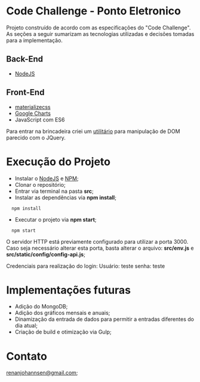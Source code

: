# Code Challenge - Ponto Eletronico

Projeto construído de acordo com as especificações do "Code Challenge". 
As seções a seguir sumarizam as tecnologias utilizadas e decisões tomadas para a implementação.

## Back-End
- [NodeJS](https://nodejs.org/en/)

## Front-End
- [materializecss](http://materializecss.com/)
- [Google Charts](https://developers.google.com/chart/)
- JavaScript com ES6 

Para entrar na brincadeira criei um [utilitário](./src/static/js/libs/my-util-jquery-style.js) para manipulação de DOM parecido com o JQuery.

# Execução do Projeto

- Instalar o [NodeJS](https://nodejs.org/en/) e [NPM](https://www.npmjs.com/);
- Clonar o repositório;
- Entrar via terminal na pasta **src**;
- Instalar as dependências via **npm install**;
```shell
  npm install
```
- Executar o projeto via **npm start**;
```shell
  npm start
```

O servidor HTTP está previamente configurado para utilizar a porta 3000. Caso seja necessário alterar esta porta, basta alterar o arquivo: **src/env.js** e **src/static/config/config-api.js**;

Credenciais para realização do login:
Usuário: teste
senha: teste

# Implementações futuras
- Adição do MongoDB;
- Adição dos gráficos mensais e anuais;
- Dinamização da entrada de dados para permitir a entradas diferentes do dia atual;
- Criação de build e otimização via Gulp;
 
# Contato

renanjohannsen@gmail.com;


